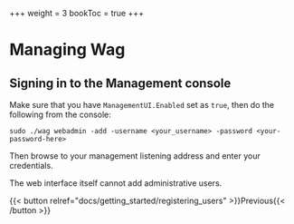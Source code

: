 +++
weight = 3
bookToc = true
+++
# Managing Wag

## Signing in to the Management console

Make sure that you have `ManagementUI.Enabled` set as `true`, then do the following from the console:

```
sudo ./wag webadmin -add -username <your_username> -password <your-password-here>
```
Then browse to your management listening address and enter your credentials.

The web interface itself cannot add administrative users.


<div style="float: left;">
{{< button relref="docs/getting_started/registering_users" >}}Previous{{< /button >}}
</div>
